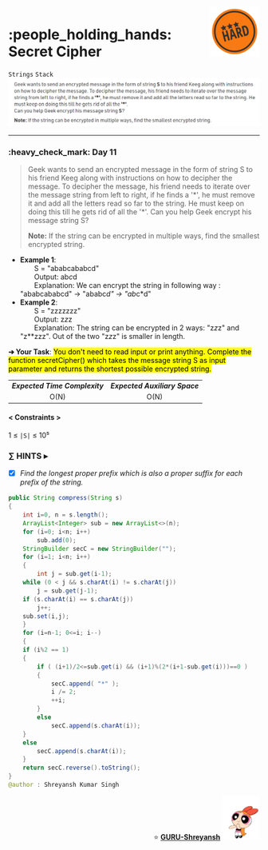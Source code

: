 <img align='right' src="https://github.com/guru-shreyansh/GeeksforGeeks-30-Days-of-Code/blob/main/!DOC!/Hard%232.png" width="100">
<h1>:people_holding_hands: Secret Cipher</h1>

`Strings`
`Stack`
<img align='centre' src="https://github.com/guru-shreyansh/GeeksforGeeks-30-Days-of-Code/blob/main/Day%3C11%3E/D11.png">
________________________________________________________________________________________________________________________________________________________
<h3>:heavy_check_mark: Day 11</h3>
<blockquote>Geek wants to send an encrypted message in the form of string S to his friend Keeg along with instructions on how to decipher the message. To decipher the message, his friend needs to iterate over the message string from left to right, if he finds a '*', he must remove it and add all the letters read so far to the string. He must keep on doing this till he gets rid of all the '*'.
Can you help Geek encrypt his message string S? 

<b>Note:</b> If the string can be encrypted in multiple ways, find the smallest encrypted string. </blockquote>

* **Example 1**:<br>
&emsp;&emsp;S = "ababcababcd"<br>
&emsp;&emsp;Output: ab*c*d<br>
&emsp;&emsp;Explanation: We can encrypt the string in following way : "ababcababcd" -> "ababc*d" -> "ab*c*d"<br>
* **Example 2**:<br>
&emsp;&emsp;S = "zzzzzzz"<br>
&emsp;&emsp;Output: z*z*z<br>
&emsp;&emsp;Explanation: The string can be encrypted in 2 ways: "z*z*z" and "z\*\*zzz". Out of the two "z*z*z" is smaller in length.<br>

**➔ Your Task**:
<mark>You don't need to read input or print anything. Complete the function secretCipher() which takes the message string S as input parameter and returns the shortest possible encrypted string.</mark>

<table align="center">
      <tr><td><em><b>Expected Time Complexity</td> <td><em><b>Expected Auxiliary Space</td></tr>
      <tr><td align="center">O(N)</td> <td align="center">O(N)</td></tr>
</table>

#### < Constraints >
1  ≤ ` |S| ` ≤  10⁵<br>

###      ∑ HINTS ▸
- [x] _Find the longest proper prefix which is also a proper suffix for each prefix of the string._
```java
public String compress(String s)
{
    int i=0, n = s.length();
    ArrayList<Integer> sub = new ArrayList<>(n);
    for (i=0; i<n; i++)
        sub.add(0);
    StringBuilder secC = new StringBuilder("");
    for (i=1; i<n; i++)
    {
        int j = sub.get(i-1);
	while (0 < j && s.charAt(i) != s.charAt(j))
	    j = sub.get(j-1);
	if (s.charAt(i) == s.charAt(j))
	    j++;
	sub.set(i,j);
    }
    for (i=n-1; 0<=i; i--)
    {
	if (i%2 == 1)
	{
	    if ( (i+1)/2<=sub.get(i) && (i+1)%(2*(i+1-sub.get(i)))==0 )
	    {
	        secC.append( "*" );
	        i /= 2;
	        ++i;
	    }
	    else 
	        secC.append(s.charAt(i));
	}
	else 
	    secC.append(s.charAt(i));
    }
    return secC.reverse().toString();
}
@author : Shreyansh Kumar Singh
```
<p align="right"> ⭐️ <a href="https://github.com/GURU-Shreyansh" target="_blank"> <b>GURU-Shreyansh</b></a>
      <img src="https://github.com/guru-shreyansh/GeeksforGeeks-30-Days-of-Code/blob/main/!DOC!/GIF--Happy-Powerpuff-Girls-Qakyyrk1IKwuK8YtQ6.gif" width="75"> </p>
<!--
#GURU ツ
-->
